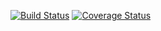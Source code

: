 [![Build Status](https://travis-ci.org/slippStudy/franchise.svg?branch=recruitmanage)](https://travis-ci.org/slippStudy/franchise)
[![Coverage Status](https://coveralls.io/repos/github/slippStudy/franchise/badge.png?branch=recruitmanage)](https://coveralls.io/github/slippStudy/franchise?branch=recruitmanage)

